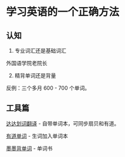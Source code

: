 # 学习英语的一个正确方法

## 认知

1. 专业词汇还是基础词汇

外国语学院老院长

2. 精背单词还是背量

反例：三个多月 600 - 700 个单词。

## 工具篇

[达达划词翻译](https://chrome.google.com/webstore/detail/%E8%BE%BE%E8%BE%BE%E5%88%92%E8%AF%8D%E7%BF%BB%E8%AF%91/cajhcjfcodjoalmhjekljnfkgjlkeajl/related) - 自带单词本，可同步扇贝和有道。

[有道单词]() - 生词加入单词本

[墨墨背单词]() - 单词书